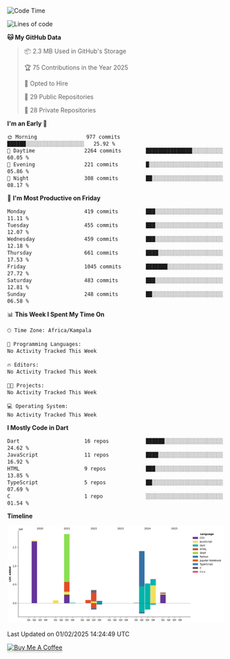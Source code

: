 <!--START_SECTION:waka-->
![Code Time](http://img.shields.io/badge/Code%20Time-944%20hrs%2053%20mins-blue)

![Lines of code](https://img.shields.io/badge/From%20Hello%20World%20I%27ve%20Written-6.9%20million%20lines%20of%20code-blue)

**🐱 My GitHub Data** 

> 📦 2.3 MB Used in GitHub's Storage 
 > 
> 🏆 75 Contributions in the Year 2025
 > 
> 💼 Opted to Hire
 > 
> 📜 29 Public Repositories 
 > 
> 🔑 28 Private Repositories 
 > 
**I'm an Early 🐤** 

```text
🌞 Morning                977 commits         ██████░░░░░░░░░░░░░░░░░░░   25.92 % 
🌆 Daytime                2264 commits        ███████████████░░░░░░░░░░   60.05 % 
🌃 Evening                221 commits         █░░░░░░░░░░░░░░░░░░░░░░░░   05.86 % 
🌙 Night                  308 commits         ██░░░░░░░░░░░░░░░░░░░░░░░   08.17 % 
```
📅 **I'm Most Productive on Friday** 

```text
Monday                   419 commits         ███░░░░░░░░░░░░░░░░░░░░░░   11.11 % 
Tuesday                  455 commits         ███░░░░░░░░░░░░░░░░░░░░░░   12.07 % 
Wednesday                459 commits         ███░░░░░░░░░░░░░░░░░░░░░░   12.18 % 
Thursday                 661 commits         ████░░░░░░░░░░░░░░░░░░░░░   17.53 % 
Friday                   1045 commits        ███████░░░░░░░░░░░░░░░░░░   27.72 % 
Saturday                 483 commits         ███░░░░░░░░░░░░░░░░░░░░░░   12.81 % 
Sunday                   248 commits         ██░░░░░░░░░░░░░░░░░░░░░░░   06.58 % 
```


📊 **This Week I Spent My Time On** 

```text
🕑︎ Time Zone: Africa/Kampala

💬 Programming Languages: 
No Activity Tracked This Week

🔥 Editors: 
No Activity Tracked This Week

🐱‍💻 Projects: 
No Activity Tracked This Week

💻 Operating System: 
No Activity Tracked This Week
```

**I Mostly Code in Dart** 

```text
Dart                     16 repos            ██████░░░░░░░░░░░░░░░░░░░   24.62 % 
JavaScript               11 repos            ████░░░░░░░░░░░░░░░░░░░░░   16.92 % 
HTML                     9 repos             ███░░░░░░░░░░░░░░░░░░░░░░   13.85 % 
TypeScript               5 repos             ██░░░░░░░░░░░░░░░░░░░░░░░   07.69 % 
C                        1 repo              ░░░░░░░░░░░░░░░░░░░░░░░░░   01.54 % 
```



**Timeline**

![Lines of Code chart](https://raw.githubusercontent.com/drexhacker/drexhacker/main/assets/bar_graph.png)


 Last Updated on 01/02/2025 14:24:49 UTC
<!--END_SECTION:waka-->

<a href="https://www.buymeacoffee.com/drexsoftorg" target="_blank"><img src="https://www.buymeacoffee.com/assets/img/custom_images/orange_img.png" alt="Buy Me A Coffee" style="height: 41px !important;width: 174px !important;box-shadow: 0px 3px 2px 0px rgba(190, 190, 190, 0.5) !important;-webkit-box-shadow: 0px 3px 2px 0px rgba(190, 190, 190, 0.5) !important;" ></a>


<!---
drexhacker/drexhacker is a ✨ special ✨ repository because its `README.md` (this file) appears on your GitHub profile.
You can click the Preview link to take a look at your changes.
--->
